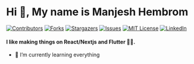 # Hi 👋, My name is **Manjesh Hembrom**

[![Contributors][contributors-shield]][contributors-url]
[![Forks][forks-shield]][forks-url]
[![Stargazers][stars-shield]][stars-url]
[![Issues][issues-shield]][issues-url]
[![MIT License][license-shield]][license-url]
[![LinkedIn][linkedin-shield]][linkedin-url]

#### I like making things on **React/Nextjs** and **Flutter** 🤟😎. 

- 🌱 I’m currently learning everything

[contributors-shield]: https://img.shields.io/github/contributors/mkhembrom/Best-README-Template.svg?style=for-the-badge
[contributors-url]: https://github.com/mkhembrom/Best-README-Template/graphs/contributors
[forks-shield]: https://img.shields.io/github/forks/mkhembrom/Best-README-Template.svg?style=for-the-badge
[forks-url]: https://github.com/mkhembrom/Best-README-Template/network/members
[stars-shield]: https://img.shields.io/github/stars/mkhembrom/Best-README-Template.svg?style=for-the-badge
[stars-url]: https://github.com/mkhembrom/Best-README-Template/stargazers
[issues-shield]: https://img.shields.io/github/issues/mkhembrom/Best-README-Template.svg?style=for-the-badge
[issues-url]: https://github.com/mkhembrom/Best-README-Template/issues
[license-shield]: https://img.shields.io/github/license/mkhembrom/Best-README-Template.svg?style=for-the-badge
[license-url]: https://github.com/mkhembrom/Best-README-Template/blob/master/LICENSE.txt
[linkedin-shield]: https://img.shields.io/badge/-LinkedIn-black.svg?style=for-the-badge&logo=linkedin&colorB=555
[linkedin-url]: https://linkedin.com/in/manjesh.hembrom
[product-screenshot]: images/screenshot.png


<!--
**mkhembrom/mkhembrom** is a ✨ _special_ ✨ repository because its `README.md` (this file) appears on your GitHub profile.




- 🔭 I’m currently working on ...
- 🌱 I’m currently learning ...
- 👯 I’m looking to collaborate on ...
- 🤔 I’m looking for help with ...
- 💬 Ask me about ...
- 📫 How to reach me: ...
- 😄 Pronouns: ...
- ⚡ Fun fact: ...
-->
